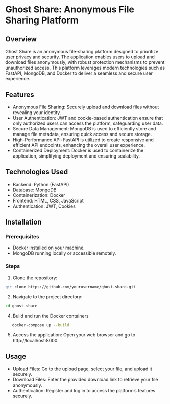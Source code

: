 # Ghost Share: Anonymous File Sharing Platform
## Overview
Ghost Share is an anonymous file-sharing platform designed to prioritize user privacy and security. The application enables users to upload and download files anonymously, with robust protection mechanisms to prevent unauthorized access. This platform leverages modern technologies such as FastAPI, MongoDB, and Docker to deliver a seamless and secure user experience.

## Features
* Anonymous File Sharing: Securely upload and download files without revealing your identity.
* User Authentication: JWT and cookie-based authentication ensure that only authorized users can access the platform, safeguarding user data.
* Secure Data Management: MongoDB is used to efficiently store and manage file metadata, ensuring quick access and secure storage.
* High-Performance API: FastAPI is utilized to create responsive and efficient API endpoints, enhancing the overall user experience.
* Containerized Deployment: Docker is used to containerize the application, simplifying deployment and ensuring scalability.
## Technologies Used
* Backend: Python (FastAPI)
* Database: MongoDB
* Containerization: Docker
* Frontend: HTML, CSS, JavaScript
* Authentication: JWT, Cookies
## Installation
### Prerequisites
* Docker installed on your machine.
* MongoDB running locally or accessible remotely.
### Steps
1. Clone the repository:
```bash
git clone https://github.com/yourusername/ghost-share.git
```
2. Navigate to the project directory:
```bash
cd ghost-share
```
4. Build and run the Docker containers
```bash
   docker-compose up --build
```
5. Access the application: Open your web browser and go to http://localhost:8000.
## Usage
* Upload Files: Go to the upload page, select your file, and upload it securely.
* Download Files: Enter the provided download link to retrieve your file anonymously.
* Authentication: Register and log in to access the platform’s features securely.
